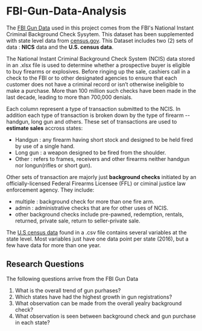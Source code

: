 # FBI-Gun-Data-Analysis
The [FBI Gun Data](https://www.google.com/url?q=https%3A%2F%2Fd17h27t6h515a5.cloudfront.net%2Ftopher%2F2017%2FNovember%2F5a0a5623_ncis-and-census-data%2Fncis-and-census-data.zip&sa=D&source=docs) used in this project comes from the FBI's National Instant Criminal Background Check Sysytem. This dataset has been supplemented with state level data from [census.gov](https://www.census.gov/). 
This Dataset includes two (2) sets of data : **NICS** data and the **U.S. census data**.
 
The National Instant Criminal Background Check System (NCIS) data stored in an .xlsx file is used to determine whether a prospective buyer is eligible to buy firearms or explosives. Before ringing up the sale, cashiers call in a check to the FBI or to other designated agencies to ensure that each customer does not have a criminal record or isn’t otherwise ineligible to make a purchase. More than 100 million such checks have been made in the last decade, leading to more than 700,000 denials.

Each column represent a type of transaction submitted to the NCIS. In addition each type of transaction is broken down by the type of firearm -- handgun, long gun and others.
These set of transactions are used to **estimate sales** accross states:
- Handgun : any firearm having short stock and designed to be held fired by use of a single hand.
- Long gun : a weapon designed to be fired from the shoulder.
- Other : refers to frames, receivers and other firearms neither handgun nor longun(rifles or short gun).

Other sets of transaction are majorly just **background checks** initiated by an officially-licensed Federal Firearms Licensee (FFL) or ciminal justice law enforcement agency. They include:

- multiple : background check for more than one fire arm.
- admin : administrative checks that are for other uses of NCIS.
- other background checks include pre-pawned, redemption, rentals, returned, private sale, return to seller-private sale.



The [U.S census data](https://www.census.gov/) found in a .csv file contains several variables at the state level. Most variables just have one data point per state (2016), but a few have data for more than one year.

## Research Questions

The following questions arrive from the FBI Gun Data

1. What is the overall trend of gun purhases?
2. Which states have had the highest growth in gun registrations?
3. What observation can be made from the overall yealry background check?
4. What observation is seen between background check and gun purchase in each state?
